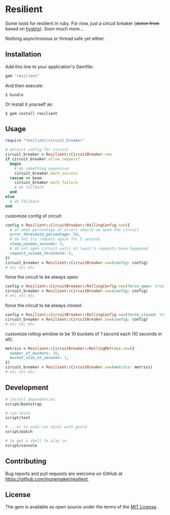 # Resilient

Some tools for resilient in ruby. For now, just a circuit breaker (~~stolen from~~ based on [hystrix](https://github.com/netflix/hystrix)). Soon much more...

Nothing asynchronous or thread safe yet either.

## Installation

Add this line to your application's Gemfile:

```ruby
gem "resilient"
```

And then execute:

    $ bundle

Or install it yourself as:

    $ gem install resilient

## Usage

```ruby
require "resilient/circuit_breaker"

# default config for circuit
circuit_breaker = Resilient::CircuitBreaker.new
if circuit_breaker.allow_request?
  begin
    # do something expensive
    circuit_breaker.mark_success
  rescue => boom
    circuit_breaker.mark_failure
    # do fallback
  end
else
  # do fallback
end
```

customize config of circuit:

```ruby
config = Resilient::CircuitBreaker::RollingConfig.new({
  # at what percentage of errors should we open the circuit
  error_threshold_percentage: 50,
  # do not try request again for 5 seconds
  sleep_window_seconds: 5,
  # do not open circuit until at least 5 requests have happened
  request_volume_threshold: 5,
})
circuit_breaker = Resilient::CircuitBreaker.new(config: config)
# etc etc etc
```

force the circuit to be always open:

```ruby
config = Resilient::CircuitBreaker::RollingConfig.new(force_open: true)
circuit_breaker = Resilient::CircuitBreaker.new(config: config)
# etc etc etc
```

force the circuit to be always closed:

```ruby
config = Resilient::CircuitBreaker::RollingConfig.new(force_closed: true)
circuit_breaker = Resilient::CircuitBreaker.new(config: config)
# etc etc etc
```

customize rolling window to be 10 buckets of 1 second each (10 seconds in all):

```ruby
metrics = Resilient::CircuitBreaker::RollingMetrics.new({
  number_of_buckets: 10,
  bucket_size_in_seconds: 1,
})
circuit_breaker = Resilient::CircuitBreaker.new(metrics: metrics)
# etc etc etc
```

## Development

```bash
# install dependencies
script/bootstrap

# run tests
script/test

# ...or to auto run tests with guard
script/watch

# to get a shell to play in
script/console
```

## Contributing

Bug reports and pull requests are welcome on GitHub at https://github.com/jnunemaker/resilient.

## License

The gem is available as open source under the terms of the [MIT License](http://opensource.org/licenses/MIT).
